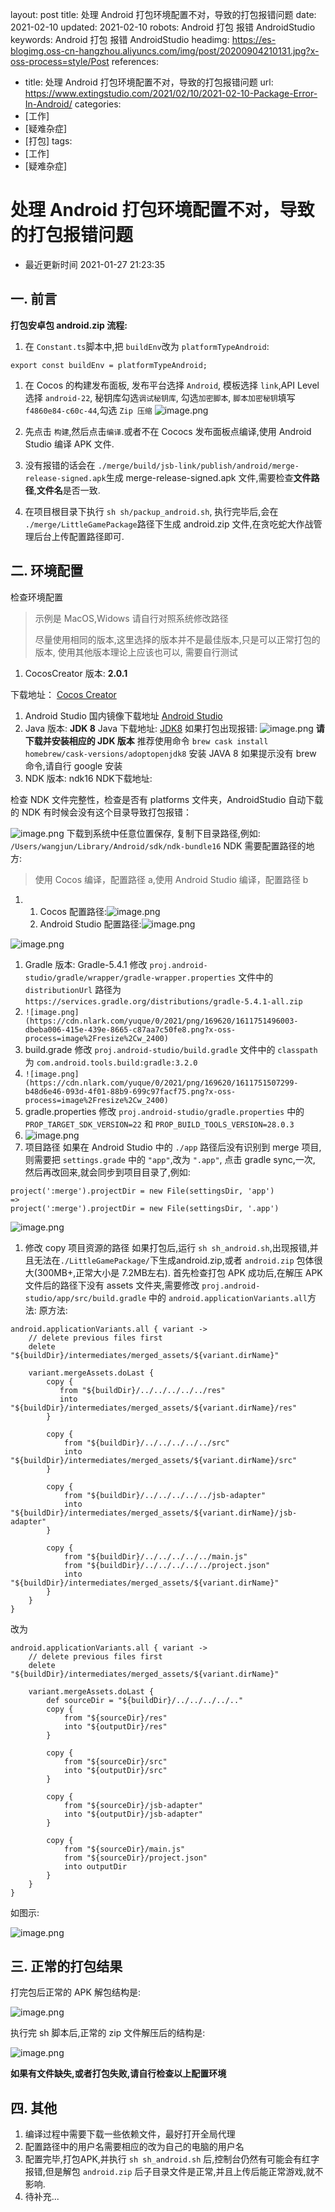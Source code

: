 layout: post
title: 处理 Android 打包环境配置不对，导致的打包报错问题
date: 2021-02-10
updated: 2021-02-10
robots: Android 打包 报错 AndroidStudio
keywords: Android 打包 报错 AndroidStudio
headimg: https://es-blogimg.oss-cn-hangzhou.aliyuncs.com/img/post/20200904210131.jpg?x-oss-process=style/Post 
references:

 - title: 处理 Android 打包环境配置不对，导致的打包报错问题
   url: https://www.extingstudio.com/2021/02/10/2021-02-10-Package-Error-In-Android/
   categories:
 - [工作]
 - [疑难杂症]
 - [打包]
   tags:
 - [工作]
 - [疑难杂症]



# 处理 Android 打包环境配置不对，导致的打包报错问题



-  最近更新时间 2021-01-27 21:23:35

## 一. 前言



**打包安卓包 android.zip 流程:**



1. 在 `Constant.ts`脚本中,把 `buildEnv`改为 `platformTypeAndroid`:



```
export const buildEnv = platformTypeAndroid;
```



1. 在 Cocos 的构建发布面板, 发布平台选择 `Android`, 模板选择 `link`,API Level 选择 `android-22`, 秘钥库勾选`调试秘钥库`, 勾选`加密脚本`, `脚本加密秘钥`填写 `f4860e84-c60c-44`,勾选 `Zip 压缩`
   ![image.png](https://cdn.nlark.com/yuque/0/2021/png/169620/1611751389695-3385da43-02b1-4a1c-a962-774388f6fdbc.png)
2. 先点击 `构建`,然后点击`编译`.或者不在 Cococs 发布面板点编译,使用 Android Studio 编译 APK 文件.



1. 没有报错的话会在 `./merge/build/jsb-link/publish/android/merge-release-signed.apk`生成 merge-release-signed.apk 文件,需要检查**文件路径**,**文件名**是否一致.



1. 在项目根目录下执行 `sh sh/packup_android.sh`, 执行完毕后,会在 `./merge/LittleGamePackage`路径下生成 android.zip 文件,在贪吃蛇大作战管理后台上传配置路径即可.



## 二. 环境配置



检查环境配置



> 示例是 MacOS,Widows 请自行对照系统修改路径
>
> 尽量使用相同的版本,这里选择的版本并不是最佳版本,只是可以正常打包的版本, 使用其他版本理论上应该也可以, 需要自行测试



1. CocosCreator 版本: **2.0.1**

下载地址： [Cocos Creator](https://www.cocos.com/creator)

1. Android Studio 国内镜像下载地址 [Android Studio](https://www.androiddevtools.cn/)
2. Java 版本:  **JDK 8**
   Java 下载地址: [JDK8](https://www.oracle.com/java/technologies/javase/javase-jdk8-downloads.html)
   如果打包出现报错:
   ![image.png](https://cdn.nlark.com/yuque/0/2021/png/169620/1611751831458-1ce24a1a-681b-4cb6-9bb5-d7de9a178298.png?x-oss-process=image%2Fresize%2Cw_2400)
   **请下载并安装相应的 JDK 版本**
   推荐使用命令 `brew cask install homebrew/cask-versions/adoptopenjdk8` 安装 JAVA 8
   如果提示没有 brew 命令,请自行 google 安装
3. NDK 版本: ndk16
   NDK下载地址: 

检查 NDK 文件完整性，检查是否有 platforms 文件夹，AndroidStudio 自动下载的 NDK 有时候会没有这个目录导致打包报错：

![image.png](https://cdn.nlark.com/yuque/0/2021/png/169620/1611752554279-cb87ade1-d1d5-42b1-a7a8-b8b87dd36902.png)
下载到系统中任意位置保存, 复制下目录路径,例如: `/Users/wangjun/Library/Android/sdk/ndk-bundle16`
NDK 需要配置路径的地方:

> 使用 Cocos 编译，配置路径 a,使用 Android Studio 编译，配置路径 b

1. 1. Cocos 配置路径:![image.png](https://cdn.nlark.com/yuque/0/2021/png/169620/1611751424568-150f57e2-e039-4560-9aa4-c0d559ee0363.png?x-oss-process=image%2Fresize%2Cw_2400)
   2. Android Studio 配置路径:![image.png](https://cdn.nlark.com/yuque/0/2021/png/169620/1611751446542-b73743d3-cfb9-418b-b6a4-bbb626f86857.png?x-oss-process=image%2Fresize%2Cw_2400)

![image.png](https://cdn.nlark.com/yuque/0/2021/png/169620/1611751458053-e80f0bcd-30db-4ddf-a67d-4969f775d649.png?x-oss-process=image%2Fresize%2Cw_2400)

1. Gradle 版本: Gradle-5.4.1
   修改 `proj.android-studio/gradle/wrapper/gradle-wrapper.properties` 文件中的 `distributionUrl` 路径为 `https://services.gradle.org/distributions/gradle-5.4.1-all.zip`
2. `![image.png](https://cdn.nlark.com/yuque/0/2021/png/169620/1611751496003-dbeba006-415e-439e-8665-c87aa7c50fe8.png?x-oss-process=image%2Fresize%2Cw_2400)`
3. build.grade
   修改 `proj.android-studio/build.gradle` 文件中的 `classpath`为 `com.android.tools.build:gradle:3.2.0`
4. `![image.png](https://cdn.nlark.com/yuque/0/2021/png/169620/1611751507299-b48d6e46-093d-4f01-88b9-699c97facf75.png?x-oss-process=image%2Fresize%2Cw_2400)`
5. gradle.properties
   修改 `proj.android-studio/gradle.properties` 中的 `PROP_TARGET_SDK_VERSION=22` 和 `PROP_BUILD_TOOLS_VERSION=28.0.3`
6. ![image.png](https://cdn.nlark.com/yuque/0/2021/png/169620/1611751527444-19401d0f-a91d-43b2-8cc7-4368a0b38df8.png?x-oss-process=image%2Fresize%2Cw_2400)
7. 项目路径
   如果在 Android Studio 中的 `./app` 路径后没有识别到 merge 项目, 则需要把 `settings.grade` 中的 `"app"`,改为 `".app"`, 点击 gradle sync,一次, 然后再改回来,就会同步到项目目录了,例如:



```
project(':merge').projectDir = new File(settingsDir, 'app')
=>
project(':merge').projectDir = new File(settingsDir, '.app')
```



![image.png](https://cdn.nlark.com/yuque/0/2021/png/169620/1611751537709-ea67ab90-ea4b-49ed-bef6-b3be113c76bf.png?x-oss-process=image%2Fresize%2Cw_2400)



1. 修改 copy 项目资源的路径
   如果打包后,运行 `sh sh_android.sh`,出现报错,并且无法在`./LittleGamePackage/`下生成android.zip,或者 `android.zip` 包体很大(300MB+,正常大小是 7.2MB左右).
   首先检查打包 APK 成功后,在解压 APK 文件后的路径下没有 assets 文件夹,需要修改 `proj.android-studio/app/src/build.gradle` 中的 `android.applicationVariants.all`方法:
   原方法:



```
android.applicationVariants.all { variant ->
    // delete previous files first
    delete "${buildDir}/intermediates/merged_assets/${variant.dirName}"

    variant.mergeAssets.doLast {
        copy {
           from "${buildDir}/../../../../../res"
           into "${buildDir}/intermediates/merged_assets/${variant.dirName}/res"
        }

        copy {
            from "${buildDir}/../../../../../src"
            into "${buildDir}/intermediates/merged_assets/${variant.dirName}/src"
        }        

        copy {
            from "${buildDir}/../../../../../jsb-adapter"
            into "${buildDir}/intermediates/merged_assets/${variant.dirName}/jsb-adapter"
        }

        copy {
            from "${buildDir}/../../../../../main.js"
            from "${buildDir}/../../../../../project.json"
            into "${buildDir}/intermediates/merged_assets/${variant.dirName}"
        }
    }
}
```



改为



```
android.applicationVariants.all { variant ->
    // delete previous files first
    delete "${buildDir}/intermediates/merged_assets/${variant.dirName}"

    variant.mergeAssets.doLast {
        def sourceDir = "${buildDir}/../../../../.."
        copy {
            from "${sourceDir}/res"
            into "${outputDir}/res"
        }

        copy {
            from "${sourceDir}/src"
            into "${outputDir}/src"
        }

        copy {
            from "${sourceDir}/jsb-adapter"
            into "${outputDir}/jsb-adapter"
        }

        copy {
            from "${sourceDir}/main.js"
            from "${sourceDir}/project.json"
            into outputDir
        }
    }
}
```



如图示:

![image.png](https://cdn.nlark.com/yuque/0/2021/png/169620/1611751551490-20ea10c1-72c8-458b-8dfe-967812cdacff.png?x-oss-process=image%2Fresize%2Cw_2400)



## 三. 正常的打包结果



打完包后正常的 APK 解包结构是:

![image.png](https://cdn.nlark.com/yuque/0/2021/png/169620/1611751556341-e951c6c4-41c2-4780-bfad-7e0821d600fe.png)

执行完 sh 脚本后,正常的 zip 文件解压后的结构是:

![image.png](https://cdn.nlark.com/yuque/0/2021/png/169620/1611751561692-e4f3a5ff-1b6d-45fa-a6f1-216b4c1d1cdc.png)



**如果有文件缺失,或者打包失败,请自行检查以上配置环境**



## 四. 其他

1. 编译过程中需要下载一些依赖文件，最好打开全局代理
2. 配置路径中的用户名需要相应的改为自己的电脑的用户名
3. 配置完毕,打包APK,并执行 `sh sh_android.sh` 后,控制台仍然有可能会有红字报错,但是解包 `android.zip` 后子目录文件是正常,并且上传后能正常游戏,就不影响.
4. 待补充...